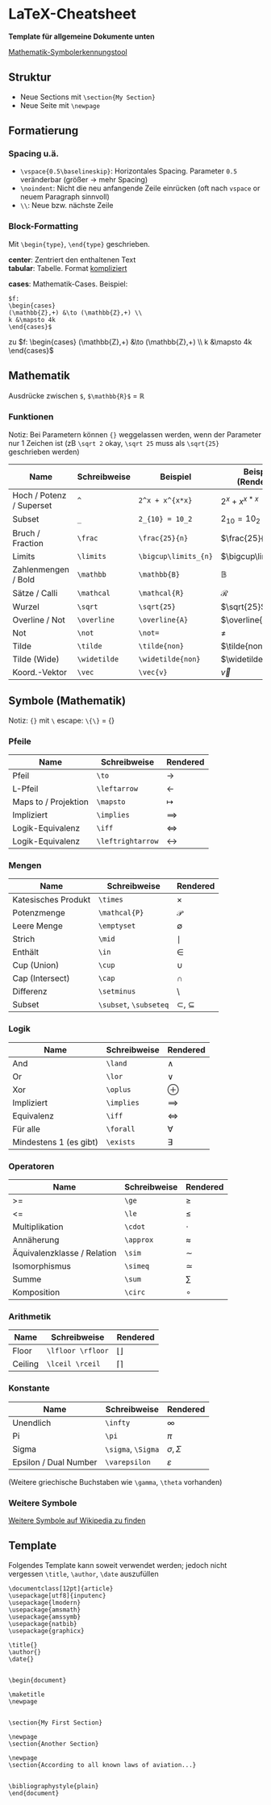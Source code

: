 # LaTeX-Cheatsheet
**Template für allgemeine Dokumente unten**

[Mathematik-Symbolerkennungstool](https://detexify.kirelabs.org/classify.html)


## Struktur
- Neue Sections mit `\section{My Section}`
- Neue Seite mit `\newpage`


## Formatierung
### Spacing u.ä.
- `\vspace{0.5\baselineskip}`: Horizontales Spacing. Parameter `0.5` veränderbar (größer -> mehr Spacing)
- `\noindent`: Nicht die neu anfangende Zeile einrücken (oft nach `vspace` or neuem Paragraph sinnvoll)
- `\\`: Neue bzw. nächste Zeile

### Block-Formatting
Mit `\begin{type}`, `\end{type}` geschrieben.

**center**: Zentriert den enthaltenen Text  
**tabular**: Tabelle. Format [kompliziert](https://www.overleaf.com/learn/latex/Tables)

**cases**: Mathematik-Cases. Beispiel:  
```
$f: 
\begin{cases}
(\mathbb{Z},+) &\to (\mathbb{Z},+) \\
k &\mapsto 4k
\end{cases}$
```
zu
$f: 
\begin{cases}
(\mathbb{Z},+) &\to (\mathbb{Z},+) \\
k &\mapsto 4k
\end{cases}$


## Mathematik
Ausdrücke zwischen `$`, `$\mathbb{R}$` = $\mathbb{R}$

### Funktionen
Notiz: Bei Parametern können `{}` weggelassen werden, wenn der Parameter nur 1 Zeichen ist (zB `\sqrt 2` okay, `\sqrt 25` muss als `\sqrt{25}` geschrieben werden)

Name | Schreibweise | Beispiel | Beispiel (Rendered)
-|-|-|-
Hoch / Potenz / Superset | `^` | `2^x + x^{x*x}` | $2^x + x^{x*x}$
Subset | `_` | `2_{10} = 10_2` | $2_{10} = 10_2$
Bruch / Fraction | `\frac` | `\frac{25}{n}` | $\frac{25}{n}$
Limits | `\limits` | `\bigcup\limits_{n}` | $\bigcup\limits_{n}$
Zahlenmengen / Bold | `\mathbb` | `\mathbb{B}` | $\mathbb{B}$
Sätze / Calli | `\mathcal` | `\mathcal{R}` | $\mathcal{R}$
Wurzel | `\sqrt` | `\sqrt{25}` | $\sqrt{25}$
Overline / Not | `\overline` | `\overline{A}` | $\overline{A}$
Not | `\not` | `\not=` | $\not=$
Tilde | `\tilde` | `\tilde{non}` | $\tilde{non}$
Tilde (Wide) | `\widetilde` | `\widetilde{non}` | $\widetilde{non}$
Koord.-Vektor | `\vec` | `\vec{v}` | $\vec{v}$


## Symbole (Mathematik)
Notiz: `{}` mit `\` escape: `\{\}` = $\{\}$

### Pfeile
Name | Schreibweise | Rendered
-|-|-
Pfeil | `\to` | $\to$
L-Pfeil | `\leftarrow` | $\leftarrow$
Maps to / Projektion | `\mapsto` | $\mapsto$
Impliziert | `\implies` | $\implies$
Logik-Equivalenz | `\iff` | $\iff$
Logik-Equivalenz | `\leftrightarrow` | $\leftrightarrow$

### Mengen
Name | Schreibweise | Rendered
-|-|-
Katesisches Produkt | `\times` | $\times$
Potenzmenge | `\mathcal{P}` | $\mathcal{P}$
Leere Menge | `\emptyset` | $\emptyset$
Strich | `\mid` | $\mid$
Enthält | `\in` | $\in$
Cup (Union) | `\cup` | $\cup$
Cap (Intersect) | `\cap` | $\cap$
Differenz | `\setminus` | $\setminus$
Subset | `\subset`, `\subseteq` | $\subset$, $\subseteq$

### Logik
Name | Schreibweise | Rendered
-|-|-
And | `\land` | $\land$
Or | `\lor` | $\lor$
Xor | `\oplus` | $\oplus$
Impliziert | `\implies` | $\implies$
Equivalenz | `\iff` | $\iff$
Für alle | `\forall` | $\forall$
Mindestens 1 (es gibt) | `\exists` | $\exists$

### Operatoren
Name | Schreibweise | Rendered
-|-|-
\>= | `\ge` | $\ge$
<= | `\le` | $\le$
Multiplikation | `\cdot` | $\cdot$
Annäherung | `\approx` | $\approx$
Äquivalenzklasse / Relation | `\sim` | $\sim$
Isomorphismus | `\simeq` | $\simeq$
Summe | `\sum` | $\sum$
Komposition | `\circ` | $\circ$

### Arithmetik
Name | Schreibweise | Rendered
-|-|-
Floor | `\lfloor \rfloor` | $\lfloor \rfloor$
Ceiling | `\lceil \rceil` | $\lceil \rceil$

### Konstante
Name | Schreibweise | Rendered
-|-|-
Unendlich | `\infty` | $\infty$
Pi | `\pi` | $\pi$
Sigma | `\sigma`, `\Sigma` | $\sigma, \Sigma$
Epsilon / Dual Number | `\varepsilon` | $\varepsilon$

(Weitere griechische Buchstaben wie `\gamma`, `\theta` vorhanden)

### Weitere Symbole
[Weitere Symbole auf Wikipedia zu finden](https://en.wikipedia.org/wiki/List_of_mathematical_symbols_by_subject)


## Template
Folgendes Template kann soweit verwendet werden; jedoch nicht vergessen `\title`, `\author`, `\date` auszufüllen
```
\documentclass[12pt]{article}
\usepackage[utf8]{inputenc}
\usepackage{lmodern}
\usepackage{amsmath}
\usepackage{amssymb}
\usepackage{natbib}
\usepackage{graphicx}

\title{}
\author{}
\date{}


\begin{document}

\maketitle
\newpage


\section{My First Section}

\newpage
\section{Another Section}

\newpage
\section{According to all known laws of aviation...}


\bibliographystyle{plain}
\end{document}
```
